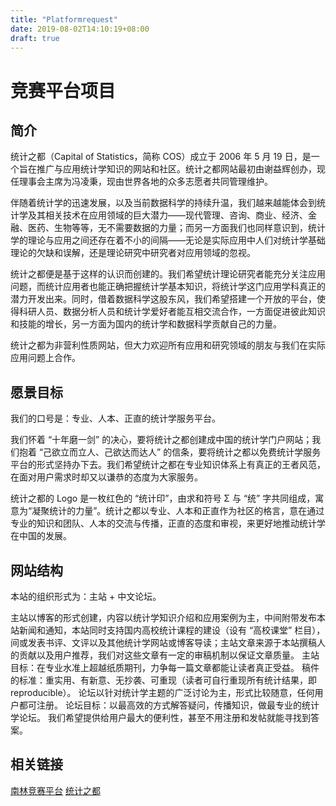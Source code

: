 ```yaml
---
title: "Platformrequest"
date: 2019-08-02T14:10:19+08:00
draft: true
---
```


# 竞赛平台项目
## 简介

统计之都（Capital of Statistics，简称 COS）成立于 2006 年 5 月 19 日，是一个旨在推广与应用统计学知识的网站和社区。统计之都网站最初由谢益辉创办，现任理事会主席为冯凌秉，现由世界各地的众多志愿者共同管理维护。

伴随着统计学的迅速发展，以及当前数据科学的持续升温，我们越来越能体会到统计学及其相关技术在应用领域的巨大潜力——现代管理、咨询、商业、经济、金融、医药、生物等等，无不需要数据的力量；而另一方面我们也同样意识到，统计学的理论与应用之间还存在着不小的间隔——无论是实际应用中人们对统计学基础理论的欠缺和误解，还是理论研究中研究者对应用领域的忽视。

统计之都便是基于这样的认识而创建的。我们希望统计理论研究者能充分关注应用问题，而统计应用者也能正确把握统计学基本知识，将统计学这门应用学科真正的潜力开发出来。同时，借着数据科学这股东风，我们希望搭建一个开放的平台，使得科研人员、数据分析人员和统计学爱好者能互相交流合作，一方面促进彼此知识和技能的增长，另一方面为国内的统计学和数据科学贡献自己的力量。

统计之都为非营利性质网站，但大力欢迎所有应用和研究领域的朋友与我们在实际应用问题上合作。

## 愿景目标
我们的口号是：专业、人本、正直的统计学服务平台。

我们怀着 “十年磨一剑” 的决心，要将统计之都创建成中国的统计学门户网站；我们抱着 “己欲立而立人、己欲达而达人” 的信条，要将统计之都以免费统计学服务平台的形式坚持办下去。我们希望统计之都在专业知识体系上有真正的王者风范，在面对用户需求时却又以谦恭的态度为大家服务。

统计之都的 Logo 是一枚红色的 “统计印”，由求和符号 
Σ
 与 “统” 字共同组成，寓意为“凝聚统计的力量”。统计之都以专业、人本和正直作为社区的格言，意在通过专业的知识和团队、人本的交流与传播，正直的态度和审视，来更好地推动统计学在中国的发展。

## 网站结构

本站的组织形式为：主站 + 中文论坛。

主站以博客的形式创建，内容以统计学知识介绍和应用案例为主，中间附带发布本站新闻和通知，本站同时支持国内高校统计课程的建设（设有 “高校课堂” 栏目），间或发表书评、文评以及其他统计学网站或博客导读；主站文章来源于本站撰稿人的贡献以及用户推荐，我们对这些文章有一定的审稿机制以保证文章质量。
主站目标：在专业水准上超越纸质期刊，力争每一篇文章都能让读者真正受益。
稿件的标准：重实用、有新意、无抄袭、可重现（读者可自行重现所有统计结果，即 reproducible）。
论坛以针对统计学主题的广泛讨论为主，形式比较随意，任何用户都可注册。
论坛目标：以最高效的方式解答疑问，传播知识，做最专业的统计学论坛。
我们希望提供给用户最大的便利性，甚至不用注册和发帖就能寻找到答案。

## 相关链接
[南林竞赛平台](http://acm.njfu.edu.cn/)
[统计之都](https://cosx.org/)